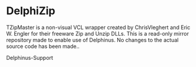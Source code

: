 # DelphiZip
TZipMaster is a non-visual VCL wrapper created by ChrisVleghert and Eric W. Engler for their freeware Zip and Unzip DLLs.  This is a read-only mirror repository made to enable use of Delphinus. No changes to the actual source code has been made..

Delphinus-Support
